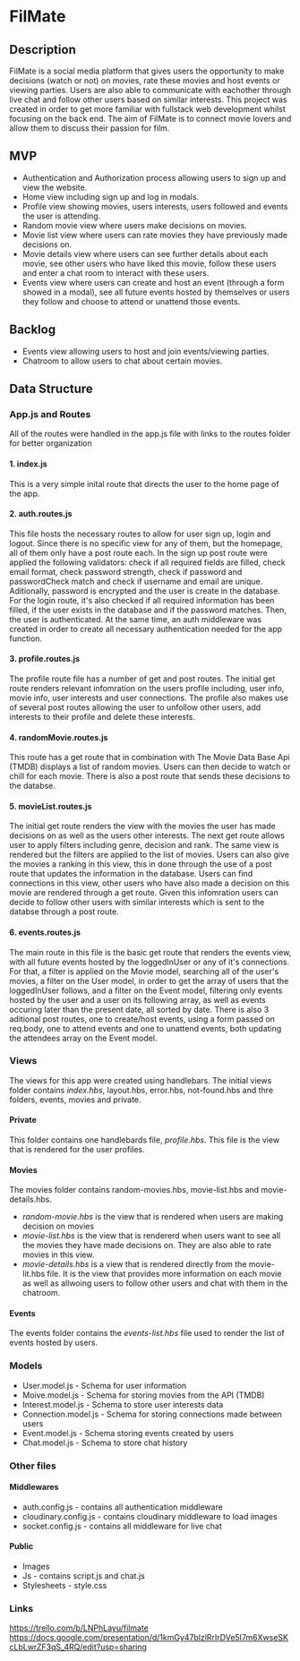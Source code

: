 # FilMate
## Description
FilMate is a social media platform that gives users the opportunity to make decisions (watch or not) on movies, rate these movies and host events or viewing parties. Users are also able to communicate with eachother through live chat and follow other users based on similar interests. This project was created in order to get more familiar with fullstack web development whilst focusing on the back end.
The aim of FilMate is to connect movie lovers and allow them to discuss their passion for film.

## MVP
* Authentication and Authorization process allowing users to sign up and view the website.
* Home view including sign up and log in modals.
* Profile view showing movies, users interests, users followed and events the user is attending.
* Random movie view where users make decisions on movies.
* Movie list view where users can rate movies they have previously made decisions on.
* Movie details view where users can see further details about each movie, see other users who have liked this movie, follow these users and enter a chat room to interact with these users.
* Events view where users can create and host an event (through a form showed in a modal), see all future events hosted by themselves or users they follow and choose to attend or unattend those events.

## Backlog
* Events view allowing users to host and join events/viewing parties.
* Chatroom to allow users to chat about certain movies.

## Data Structure
### App.js and Routes
All of the routes were handled in the app.js file with links to the routes folder for better organization
#### 1. index.js
This is a very simple inital route that directs the user to the home page of the app.

#### 2. auth.routes.js
This file hosts the necessary routes to allow for user sign up, login and logout. Since there is no specific view for any of them, but the homepage, all of them only have a post route each. In the sign up post route were applied the following validators: check if all required fields are filled, check email format, check password strength, check if password and passwordCheck match and check if username and email are unique. Aditionally, password is encrypted and the user is create in the database. For the login route, it's also checked if all required information has been filled, if the user exists in the database and if the password matches. Then, the user is authenticated. At the same time, an auth middleware was created in order to create all necessary authentication needed for the app function.

#### 3. profile.routes.js
The profile route file has a number of get and post routes. The initial get route renders relevant infomration on the users profile including, user info, movie info, user interests and user connections. The profile also makes use of several post routes allowing the user to unfollow other users, add interests to their profile and delete these interests.

#### 4. randomMovie.routes.js
This route has a get route that in combination with The Movie Data Base Api (TMDB) displays a list of random movies. Users can then decide to watch or chill for each movie. There is also a post route that sends these decisions to the databse.

#### 5. movieList.routes.js
The initial get route renders the view with the movies the user has made decisions on as well as the users other interests. The next get route allows user to apply filters including genre, decision and rank. The same view is rendered but the filters are applied to the list of movies. Users can also give the movies a ranking in this view, this in done through the use of a post route that updates the information in the database. Users can find connections in this view, other users who have also made a decision on this movie are rendered through a get route. Given this infomration users can decide to follow other users with similar interests which is sent to the databse through a post route.

#### 6. events.routes.js
The main route in this file is the basic get route that renders the events view, with all future events hosted by the loggedInUser or any of it's connections. For that,  a filter is applied on the Movie model, searching all of the user's movies, a filter on the User model, in order to get the array of users that the loggedInUser follows, and a filter on the Event model, filtering only events hosted by the user and a user on its following array, as well as events occuring later than the present date, all sorted by date. There is also 3 aditional post routes, one to create/host events, using a form passed on req.body, one to attend events and one to unattend events, both updating the attendees array on the Event model.

### Views
The views for this app were created using handlebars. The initial views folder contains _index.hbs_, layout.hbs, error.hbs, not-found.hbs and thre folders, events, movies and private.

#### Private
  This folder contains one handlebards file, _profile.hbs_. This file is the view that is rendered for the user profiles. 

#### Movies
  The movies folder contains random-movies.hbs, movie-list.hbs and movie-details.hbs. 
  * _random-movie.hbs_ is the view that is rendered when users are making decision on movies 
  * _movie-list.hbs_ is the view that is rendererd when users want to see all the movies they have made decisions on. They are also able to rate movies in this view.
  * _movie-details.hbs_ is a view that is rendered directly from the movie-lit.hbs file. It is the view that provides more information on each movie as well as allwoing users to follow other users and chat with them in the chatroom.

#### Events
  The events folder contains the _events-list.hbs_ file used to render the list of events hosted by users. 

### Models
* User.model.js - Schema for user information
* Moive.model.js - Schema for storing movies from the API (TMDB)
* Interest.model.js - Schema to store user interests data
* Connection.model.js - Schema for storing connections made between users 
* Event.model.js - Schema storing events created by users 
* Chat.model.js - Schema to store chat history

### Other files

#### Middlewares 
* auth.config.js - contains all authentication middleware
* cloudinary.config.js - contains cloudinary middleware to load images
* socket.config.js - contains all middleware for live chat 

#### Public
* Images 
* Js - contains script.js and chat.js 
* Stylesheets - style.css

### Links 
https://trello.com/b/LNPhLayu/filmate
https://docs.google.com/presentation/d/1kmGy47blzlRrIrDVe5I7m6XwseSKcLbLwrZF3qS_4RQ/edit?usp=sharing

